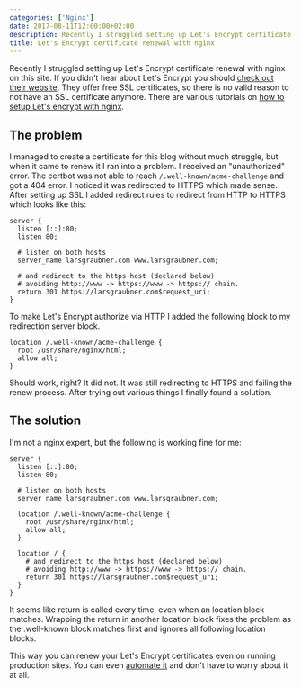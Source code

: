 ```yaml
---
categories: ['Nginx']
date: 2017-08-11T12:00:00+02:00
description: Recently I struggled setting up Let's Encrypt certificate renewal with nginx. It would not authorize due to HTTPS redirection. This is how I fixed it.
title: Let's Encrypt certificate renewal with nginx
---
```


Recently I struggled setting up Let's Encrypt certificate renewal with nginx on this site. If you didn't hear about Let's Encrypt you should [check out their website](https://letsencrypt.org/). They offer free SSL certificates, so there is no valid reason to not have an SSL certificate anymore. There are various tutorials on [how to setup Let's encrypt with nginx](https://www.digitalocean.com/community/tutorials/how-to-secure-nginx-with-let-s-encrypt-on-ubuntu-16-04).

## The problem

I managed to create a certificate for this blog without much struggle, but when it came to renew it I ran into a problem. I received an "unauthorized" error. The certbot was not able to reach `/.well-known/acme-challenge` and got a 404 error. I noticed it was redirected to HTTPS which made sense. After setting up SSL I added redirect rules to redirect from HTTP to HTTPS which looks like this:

```nginx
server {
  listen [::]:80;
  listen 80;

  # listen on both hosts
  server_name larsgraubner.com www.larsgraubner.com;

  # and redirect to the https host (declared below)
  # avoiding http://www -> https://www -> https:// chain.
  return 301 https://larsgraubner.com$request_uri;
}
```

To make Let's Encrypt authorize via HTTP I added the following block to my redirection server block.

```nginx
location /.well-known/acme-challenge {
  root /usr/share/nginx/html;
  allow all;
}
```

Should work, right? It did not. It was still redirecting to HTTPS and failing the renew process. After trying out various things I finally found a solution.

## The solution

I'm not a nginx expert, but the following is working fine for me:

```nginx
server {
  listen [::]:80;
  listen 80;

  # listen on both hosts
  server_name larsgraubner.com www.larsgraubner.com;

  location /.well-known/acme-challenge {
    root /usr/share/nginx/html;
    allow all;
  }

  location / {
    # and redirect to the https host (declared below)
    # avoiding http://www -> https://www -> https:// chain.
    return 301 https://larsgraubner.com$request_uri;
  }
}
```

It seems like return is called every time, even when an location block matches. Wrapping the return in another location block fixes the problem as the .well-known block matches first and ignores all following location blocks.

This way you can renew your Let's Encrypt certificates even on running production sites. You can even [automate it](https://www.digitalocean.com/community/tutorials/how-to-secure-nginx-with-let-s-encrypt-on-ubuntu-16-04#step-6-—-setting-up-auto-renewal) and don't have to worry about it at all.
